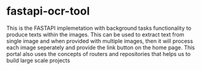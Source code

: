 # fastapi-ocr-tool

This is the FASTAPI implemetation with background tasks functionality to produce texts within the images. This can be used to extract text from single image and when provided with multiple images, then it will process each image seperately and provide the link button on the home page. This portal also uses the concepts of routers and repositories that helps us to build large scale projects 
